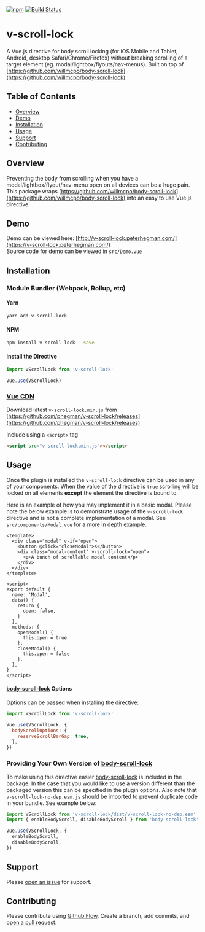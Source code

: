 [![npm](https://img.shields.io/npm/dw/localeval.svg)](https://www.npmjs.com/package/v-scroll-lock)
[![Build Status](https://travis-ci.org/phegman/v-scroll-lock.svg?branch=master)](https://travis-ci.org/phegman/v-scroll-lock)

# v-scroll-lock

A Vue.js directive for body scroll locking (for iOS Mobile and Tablet, Android, desktop Safari/Chrome/Firefox) without breaking scrolling of a target element (eg. modal/lightbox/flyouts/nav-menus). Built on top of [https://github.com/willmcpo/body-scroll-lock](https://github.com/willmcpo/body-scroll-lock)

## Table of Contents

- [Overview](#overview)
- [Demo](#demo)
- [Installation](#installation)
- [Usage](#usage)
- [Support](#support)
- [Contributing](#contributing)

## Overview

Preventing the body from scrolling when you have a modal/lightbox/flyout/nav-menu open on all devices can be a huge pain. This package wraps [https://github.com/willmcpo/body-scroll-lock](https://github.com/willmcpo/body-scroll-lock) into an easy to use Vue.js directive.

## Demo

Demo can be viewed here: [http://v-scroll-lock.peterhegman.com/](https://v-scroll-lock.peterhegman.com/)  
Source code for demo can be viewed in `src/Demo.vue`

## Installation

### Module Bundler (Webpack, Rollup, etc)

#### Yarn

```bash
yarn add v-scroll-lock
```

#### NPM

```bash
npm install v-scroll-lock --save
```

#### Install the Directive

```js
import VScrollLock from 'v-scroll-lock'

Vue.use(VScrollLock)
```

### [Vue CDN](https://vuejs.org/v2/guide/#Getting-Started)

Download latest `v-scroll-lock.min.js` from [https://github.com/phegman/v-scroll-lock/releases](https://github.com/phegman/v-scroll-lock/releases)

Include using a `<script>` tag

```html
<script src="v-scroll-lock.min.js"></script>
```

## Usage

Once the plugin is installed the `v-scroll-lock` directive can be used in any of your components. When the value of the directive is `true` scrolling will be locked on all elements **except** the element the directive is bound to.

Here is an example of how you may implement it in a basic modal. Please note the below example is to demonstrate usage of the `v-scroll-lock` directive and is not a complete implementation of a modal. See `src/components/Modal.vue` for a more in depth example.

```vue
<template>
  <div class="modal" v-if="open">
    <button @click="closeModal">X</button>
    <div class="modal-content" v-scroll-lock="open">
      <p>A bunch of scrollable modal content</p>
    </div>
  </div>
</template>

<script>
export default {
  name: 'Modal',
  data() {
    return {
      open: false,
    }
  },
  methods: {
    openModal() {
      this.open = true
    },
    closeModal() {
      this.open = false
    },
  },
}
</script>
```

#### [body-scroll-lock](https://github.com/willmcpo/body-scroll-lock#options) Options

Options can be passed when installing the directive:

```js
import VScrollLock from 'v-scroll-lock'

Vue.use(VScrollLock, {
  bodyScrollOptions: {
    reserveScrollBarGap: true,
  },
})
```

### Providing Your Own Version of [body-scroll-lock](https://github.com/willmcpo/body-scroll-lock)

To make using this directive easier [body-scroll-lock](https://github.com/willmcpo/body-scroll-lock) is included in the package. In the case that you would like to use a version different than the packaged version this can be specified in the plugin options. Also note that `v-scroll-lock-no-dep.esm.js` should be imported to prevent duplicate code in your bundle. See example below:

```js
import VScrollLock from 'v-scroll-lock/dist/v-scroll-lock-no-dep.esm'
import { enableBodyScroll, disableBodyScroll } from 'body-scroll-lock'

Vue.use(VScrollLock, {
  enableBodyScroll,
  disableBodyScroll,
})
```

## Support

Please [open an issue](https://github.com/phegman/v-scroll-lock/issues/new/) for support.

## Contributing

Please contribute using [Github Flow](https://guides.github.com/introduction/flow/). Create a branch, add commits, and [open a pull request](https://github.com/phegman/v-scroll-lock/compare).
